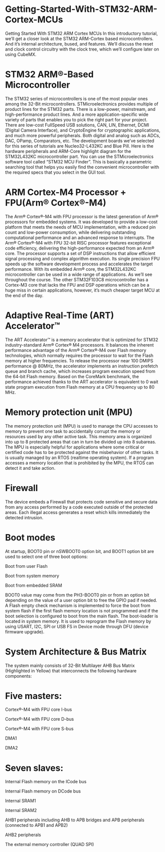 # Getting-Started-With-STM32-ARM-Cortex-MCUs
Getting Started With STM32 ARM Cortex MCUs
In this introductory tutorial, we’ll get a closer look at the STM32 ARM-Cortex based microcontrollers. And it’s internal architecture, bused, and features. We’ll discuss the reset and clock control circuitry with the clock tree, which we’ll configure later on using CubeMX.
# STM32 ARM®-Based Microcontroller
The STM32 series of microcontrollers is one of the most popular ones among the 32-Bit microcontrollers. STMicroelectronics provides multiple of product lines for the STM32 parts. There is a low-power, mainstream, and high-performance product lines. And a more application-specific wide variety of parts that enables you to pick the right part for your project.
There are low-cost FullSpeed USB solutions, CAN, LIN, Ethernet, DCMI (Digital Camera Interface), and CryptoEngine for cryptographic applications, and much more powerful peripherals. Both digital and analog such as ADCs, DAC, OPamp, Comparators, etc.
The development boards we’ve selected for this series of tutorials are Nucleo32-L432KC and Blue Pill. Here is the hardware peripherals and ARM-Core highlight diagram for the STM32L432KC microcontroller part.
You can use the STMicroelectronics software tool called “STM32 MCU Finder”. This is basically a parametric searching tool that helps you easily find the convenient microcontroller with the required specs that you select in the GUI tool.
# ARM Cortex-M4 Processor + FPU(Arm® Cortex®-M4)
The Arm® Cortex®-M4 with FPU processor is the latest generation of Arm® processors for embedded systems. It was developed to provide a low-cost platform that meets the needs of MCU implementation, with a reduced pin count and low-power consumption, while delivering outstanding computational performance and an advanced response to interrupts.
The Arm® Cortex®-M4 with FPU 32-bit RISC processor features exceptional code efficiency, delivering the high-performance expected from an Arm® core. The processor supports a set of DSP instructions that allow efficient signal processing and complex algorithm execution.
Its single precision FPU speeds up the software development process and accelerates the target performance. With its embedded Arm® core, the STM32L432KC microcontroller can be used in a wide range of applications. As we’ll see throughout the course.
The other STM32F103C8 microcontroller has a Cortex-M3 core that lacks the FPU and DSP operations which can be a huge miss in certain applications, however, it’s much cheaper target MCU at the end of the day.
# Adaptive Real-Time (ART) Accelerator™
The ART Accelerator™ is a memory accelerator that is optimized for STM32 industry-standard Arm® Cortex® M4 processors. It balances the inherent performance advantage of the Arm® Cortex®-M4 over Flash memory technologies, which normally requires the processor to wait for the Flash memory at higher frequencies.
To release the processor near 100 DMIPS performance @ 80MHz, the accelerator implements an instruction prefetch queue and branch cache, which increases program execution speed from the 64-bit Flash memory. Based on the CoreMark benchmark, the performance achieved thanks to the ART accelerator is equivalent to 0 wait state program execution from Flash memory at a CPU frequency up to 80 MHz.
# Memory protection unit (MPU)
The memory protection unit (MPU) is used to manage the CPU accesses to memory to prevent one task to accidentally corrupt the memory or resources used by any other active task. This memory area is organized into up to 8 protected areas that can in turn be divided up into 8 subareas.
The MPU is especially helpful for applications where some critical or certified code has to be protected against the misbehavior of other tasks. It is usually managed by an RTOS (realtime operating system). If a program accesses a memory location that is prohibited by the MPU, the RTOS can detect it and take action.
# Firewall
The device embeds a Firewall that protects code sensitive and secure data from any access performed by a code executed outside of the protected areas. Each illegal access generates a reset which kills immediately the detected intrusion.
# Boot modes
At startup, BOOT0 pin or nSWBOOT0 option bit, and BOOT1 option bit are used to select one of three boot options:

Boot from user Flash

Boot from system memory

Boot from embedded SRAM

BOOT0 value may come from the PH3-BOOT0 pin or from an option bit depending on the value of a user option bit to free the GPIO pad if needed. A Flash empty check mechanism is implemented to force the boot from system flash if the first flash memory location is not programmed and if the boot selection is configured to boot from the main flash.
The boot-loader is located in system memory. It is used to reprogram the Flash memory by using USART, I2C, SPI or USB FS in Device mode through DFU (device firmware upgrade).
# System Architecture & Bus Matrix
The system mainly consists of 32-Bit Multilayer AHB Bus Matrix (Highlighted in Yellow) that interconnects the following hardware components:
# Five masters:
Cortex®-M4 with FPU core I-bus

Cortex®-M4 with FPU core D-bus

Cortex®-M4 with FPU core S-bus

DMA1

DMA2
# Seven slaves:

Internal Flash memory on the ICode bus

Internal Flash memory on DCode bus

Internal SRAM1

Internal SRAM2

AHB1 peripherals including AHB to APB bridges and APB peripherals (connected to APB1 and APB2)

AHB2 peripherals

The external memory controller (QUAD SPI)
